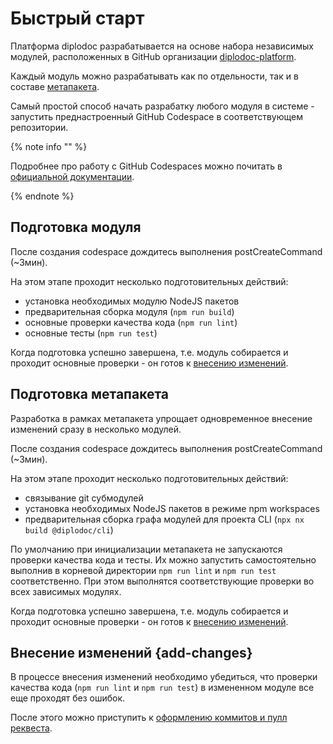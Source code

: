 # Быстрый старт

Платформа diplodoc разрабатывается на основе набора независимых модулей, расположенных в GitHub организации [diplodoc-platform](https://github.com/diplodoc-platform).

Каждый модуль можно разрабатывать как по отдельности, так и в составе [метапакета](./metapackage.md).

Самый простой способ начать разрабатку любого модуля в системе - запустить преднастроенный GitHub Codespace в соответствующем репозитории.

{% note info "" %}

Подробнее про работу с GitHub Codespaces можно почитать в [официальной документации](https://docs.github.com/en/codespaces/getting-started/quickstart).

{% endnote %}

## Подготовка модуля

После создания codespace дождитесь выполнения postCreateCommand (~3мин). 

На этом этапе проходит несколько подготовительных действий:
- установка необходимых модулю NodeJS пакетов
- предварительная сборка модуля (`npm run build`)
- основные проверки качества кода (`npm run lint`)
- основные тесты (`npm run test`)

Когда подготовка успешно завершена, т.е. модуль собирается и проходит основные проверки - он готов к [внесению изменений](#add-changes). 

## Подготовка метапакета

Разработка в рамках метапакета упрощает одновременное внесение изменений сразу в несколько модулей.

После создания codespace дождитесь выполнения postCreateCommand (~3мин).

На этом этапе проходит несколько подготовительных действий:
- связывание git субмодулей
- установка необходимых NodeJS пакетов в режиме npm workspaces
- предварительная сборка графа модулей для проекта CLI (`npx nx build @diplodoc/cli`)

По умолчанию при инициализации метапакета не запускаются проверки качества кода и тесты.
Их можно запустить самостоятельно выполнив в корневой директории `npm run lint` и `npm run test` соответственно.
При этом выполнятся соответствующие проверки во всех зависимых модулях.

Когда подготовка успешно завершена, т.е. модуль собирается и проходит основные проверки - он готов к [внесению изменений](#add-changes). 

## Внесение изменений {add-changes}

В процессе внесения изменений необходимо убедиться, что проверки качества кода (`npm run lint` и `npm run test`) в измененном модуле все еще проходят без ошибок.

После этого можно приступить к [оформлению коммитов и пулл реквеста](./contribution.md).
